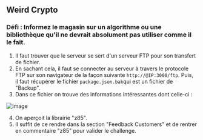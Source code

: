## Weird Crypto

### Défi : Informez le magasin sur un algorithme ou une bibliothèque qu'il ne devrait absolument pas utiliser comme il le fait.

1. Il faut trouver que le serveur se sert d'un serveur FTP pour son transfert de fichier.
2. En sachant cela, il faut se connecter au serveur à travers le protocole FTP sur son navigateur de la façon suivante `http://@IP:3000/ftp`. Puis, il faut récupérer le fichier `package.json.bak`qui est un fichier de "Backup".
3. Dans ce fichier on trouve des informations intéressantes dont celle-ci :

![image](https://user-images.githubusercontent.com/37535317/155037772-047ffd60-fc54-40b9-987a-a19385759a88.png)

4. On aperçoit la librairie "z85".
5. Il suffit de ce rendre dans la section "Feedback Customers" et de rentrer en commentaire "z85" pour valider le challenge.
